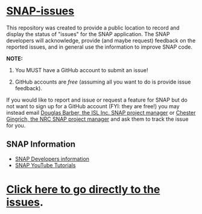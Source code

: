 # [SNAP-issues](https://github.com/NRC-Research/SNAP-issues/issues)

This repository was created to provide a public location to record and display the status of "issues" for the SNAP application.  The SNAP developers will acknowledge, provide (and maybe request) feedback on the reported issues, and in general use the information to improve SNAP code.

**NOTE:** 
1. You MUST have a GitHub account to submit an issue!  

2. GitHub accounts are *free* (assuming all you want to do is provide issue feedback).

If you would like to report and issue or request a feature for SNAP but do not want to sign up for a GitHub account (FYI: they are free!) you may instead email [Douglas Barber, the ISL Inc. SNAP project manager](mailto:dbarber@islinc.com?subject=SNAP%20issue%20request%20via%20GitHub) or [Chester Gingrich, the NRC SNAP project manager](mailto:Chester.Gingrich@nrc.gov?subject=SNAP%20issue%20request%20via%20GitHub) and ask them to track the issue for you.

## SNAP Information

* [SNAP Developers information](https://www.snaphome.com)
* [SNAP YouTube Tutorials](https://www.youtube.com/@snaptutorials8327)
  

# [Click here to go directly to the issues](https://github.com/NRC-Research/SNAP-issues/issues).
